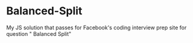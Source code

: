 # Balanced-Split
My JS solution that passes for Facebook's coding interview prep site for question " Balanced Split"
